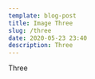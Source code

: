 ```yaml
---
template: blog-post
title: Image Three
slug: /three
date: 2020-05-23 23:40
description: Three
---
```

Three
